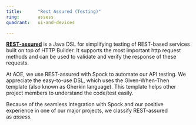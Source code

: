 ```yaml
---
title:      "Rest Assured (Testing)"
ring:       assess
quadrant:   ui-and-devices

---
```


**[REST-assured](https://github.com/rest-assured/rest-assured)** is a Java DSL for simplifying testing of REST-based services built on top of HTTP Builder. It supports the most important http request methods and can be used to validate and verify the response of these requests.

At AOE, we use REST-assured with Spock to automate our API testing. We appreciate the easy-to-use DSL, which uses the Given-When-Then template (also known as Gherkin language). This template helps other project members to understand the code/test easily.

Because of the seamless integration with Spock and our positive experience in one of our major projects, we classify REST-assured as *assess.*

